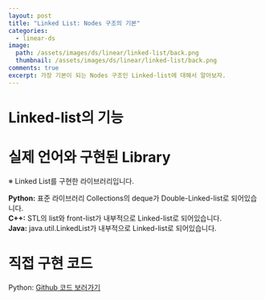```yaml
---
layout: post
title: "Linked List: Nodes 구조의 기본"
categories:
  - linear-ds
image:
  path: /assets/images/ds/linear/linked-list/back.png
  thumbnail: /assets/images/ds/linear/linked-list/back.png
comments: true
excerpt: 가장 기본이 되는 Nodes 구조인 Linked-list에 대해서 알아보자.
---
```


# Linked-list의 기능


# 실제 언어와 구현된 Library
※ Linked List를 구현한 라이브러리입니다.<br/>

**Python:** 표준 라이브러리 Collections의 deque가 Double-Linked-list로 되어있습니다.<br/>
**C++:** STL의 list와 front-list가 내부적으로 Linked-list로 되어있습니다.<br/>
**Java:** java.util.LinkedList가 내부적으로 Linked-list로 되어있습니다.<br/>

# 직접 구현 코드
Python: [Github 코드 보러가기](https://github.com/Biewoom/ds/blob/master/LinearDs/LinkedList.py)<br/>

